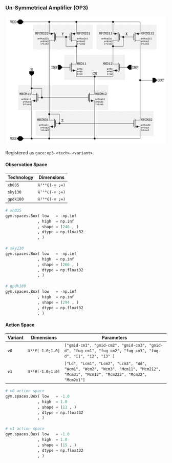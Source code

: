 ### Un-Symmetrical Amplifier (OP3)

![op3](https://raw.githubusercontent.com/matthschw/ace/main/figures/op3.png)

Registered as `gace:op3-<tech>-<variant>`.

#### Observation Space

| Technology | Dimensions     |
|------------|----------------|
| `xh035`    | `ℝ²⁴⁶∈(-∞ ;∞)` |
| `sky130`   | `ℝ²⁶⁶∈(-∞ ;∞)` |
| `gpdk180`  | `ℝ²⁹⁴∈(-∞ ;∞)` |

```python
# xh035
gym.spaces.Box( low   = -np.inf
              , high  = np.inf
              , shape = (246 , )
              , dtype = np.float32
              , )

# sky130
gym.spaces.Box( low   = -np.inf
              , high  = np.inf
              , shape = (266 , )
              , dtype = np.float32
              , )

# gpdk180
gym.spaces.Box( low   = -np.inf
              , high  = np.inf
              , shape = (294 , )
              , dtype = np.float32
              , )
```

#### Action Space

| Variant | Dimensions       | Parameters                                                                                                                       |
|---------|------------------|----------------------------------------------------------------------------------------------------------------------------------|
| `v0`    | `ℝ¹¹∈[-1.0;1.0]` | `["gmid-cm1", "gmid-cm2", "gmid-cm3", "gmid-d", "fug-cm1", "fug-cm2", "fug-cm3", "fug-d", "i1", "i2", "i3" ]`                    |
| `v1`    | `ℝ¹⁵∈[-1.0;1.0]` | `["Ld", "Lcm1", "Lcm2", "Lcm3", "Wd", "Wcm1", "Wcm2", "Wcm3", "Mcm11", "Mcm212", "Mcm31", "Mcm12", "Mcm222", "Mcm32", "Mcm2x1"]` |

```python
# v0 action space
gym.spaces.Box( low   = -1.0
              , high  = 1.0
              , shape = (11 , )
              , dtype = np.float32
              , )

# v1 action space
gym.spaces.Box( low   = -1.0
              , high  = 1.0
              , shape = (15 , )
              , dtype = np.float32
              , )
```

